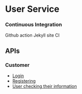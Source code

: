 # User Service
### Continuous Integration
Github action Jekyll site CI

## APIs
### Customer
- <a href="https://user-service-fp.herokuapp.com/api/login">Login</a>
- <a href="https://user-service-fp.herokuapp.com/api/register">Registering</a>
- <a href="http://user-service-fp.herokuapp.com/api/profile">User checking their information</a>
